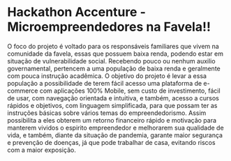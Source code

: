 # Hackathon Accenture - Microempreendedores na Favela!!

O foco do projeto é voltado para os responsáveis familiares que vivem na comunidade da favela, essas que possuem baixa renda, podendo estar em situação de vulnerabilidade social. Recebendo pouco ou nenhum auxilio governamental, pertencem a uma população de baixa renda e geralmente com pouca instrução acadêmica. O objetivo do projeto é levar a essa população a possibilidade de terem fácil acesso uma plataforma de e-commerce com aplicações 100% Mobile, sem custo de investimento, fácil de usar, com navegação orientada e intuitiva, e também, acesso a cursos rápidos e objetivos, com linguagem simplificada, para que possam ter as instruções básicas sobre vários temas do empreendedorismo. Assim possibilita a eles obterem um retorno financeiro rápido e motivação para manterem vividos o espirito empreendedor e melhorarem sua qualidade de vida, e também, diante da situação de pandemia, garante maior segurança e prevenção de doenças, já que pode trabalhar de casa, evitando riscos com a maior exposição. 
